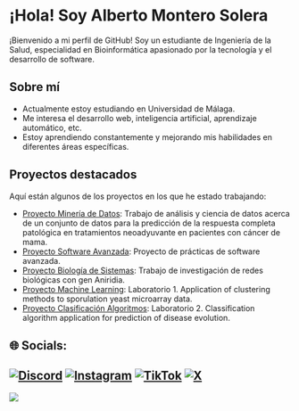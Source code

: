 # ¡Hola! Soy Alberto Montero Solera

¡Bienvenido a mi perfil de GitHub! Soy un estudiante de Ingeniería de la Salud, especialidad en Bioinformática apasionado por la tecnología y el desarrollo de software.

## Sobre mí

- Actualmente estoy estudiando en Universidad de Málaga.
- Me interesa el desarrollo web, inteligencia artificial, aprendizaje automático, etc.
- Estoy aprendiendo constantemente y mejorando mis habilidades en diferentes áreas específicas.

## Proyectos destacados

Aquí están algunos de los proyectos en los que he estado trabajando:

- [Proyecto Minería de Datos](https://github.com/monteero13/MineriadeDatos): Trabajo de análisis y ciencia de datos acerca de un conjunto de datos para la predicción de la respuesta completa patológica en tratamientos neoadyuvante en pacientes con cáncer de mama.
- [Proyecto Software Avanzada](https://github.com/monteero13/isa2024-healthcalc): Proyecto de prácticas de software avanzada.
- [Proyecto Biología de Sistemas](https://github.com/monteero13/project_template/blob/master/report/report.pdf): Trabajo de investigación de redes biológicas con gen Aniridia.
- [Proyecto Machine Learning](https://github.com/monteero13/Application-of-clustering-methods-to-sporulation-yeast-microarray-data.git): Laboratorio 1. Application of clustering methods to sporulation yeast microarray data.
- [Proyecto Clasificación Algoritmos](https://github.com/monteero13/Classification-Algorithm-Application-For-Prediction-Of-Disease-Evolution): Laboratorio 2. Classification algorithm application for prediction of disease evolution.

## 🌐 Socials:
[![Discord](https://img.shields.io/badge/Discord-%237289DA.svg?logo=discord&logoColor=white)](https://discord.gg/npcalberto) [![Instagram](https://img.shields.io/badge/Instagram-%23E4405F.svg?logo=Instagram&logoColor=white)](https://instagram.com/albeertomontero_) [![TikTok](https://img.shields.io/badge/TikTok-%23000000.svg?logo=TikTok&logoColor=white)](https://tiktok.com/@albeertomontero_) [![X](https://img.shields.io/badge/X-black.svg?logo=X&logoColor=white)](https://x.com/Albertomonteero) 
---
[![](https://visitcount.itsvg.in/api?id=monteero13&icon=0&color=4)](https://visitcount.itsvg.in)

<!-- Proudly created with GPRM ( https://gprm.itsvg.in ) -->

